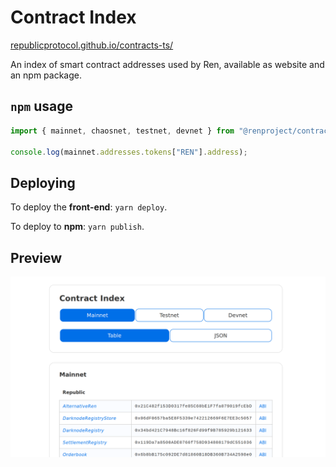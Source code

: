 # Contract Index

[republicprotocol.github.io/contracts-ts/](https://republicprotocol.github.io/contracts-ts/)

An index of smart contract addresses used by Ren, available as website and an npm package.

## `npm` usage

```js
import { mainnet, chaosnet, testnet, devnet } from "@renproject/contracts";

console.log(mainnet.addresses.tokens["REN"].address);
```

## Deploying

To deploy the **front-end**: `yarn deploy`.

To deploy to **npm**: `yarn publish`.

## Preview

![Preview](./public/preview.png)
